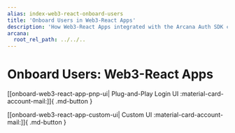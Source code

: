```yaml
---
alias: index-web3-react-onboard-users
title: 'Onboard Users in Web3-React Apps'
description: 'How Web3-React Apps integrated with the Arcana Auth SDK can onboard users via plug-and-play or custom login UI options.'
arcana:
  root_rel_path: ../../..
---
```


# Onboard Users: Web3-React Apps

[[onboard-web3-react-app-pnp-ui| Plug-and-Play Login UI  :material-card-account-mail:]]{ .md-button }

[[onboard-web3-react-app-custom-ui| Custom UI  :material-card-account-mail:]]{ .md-button }


